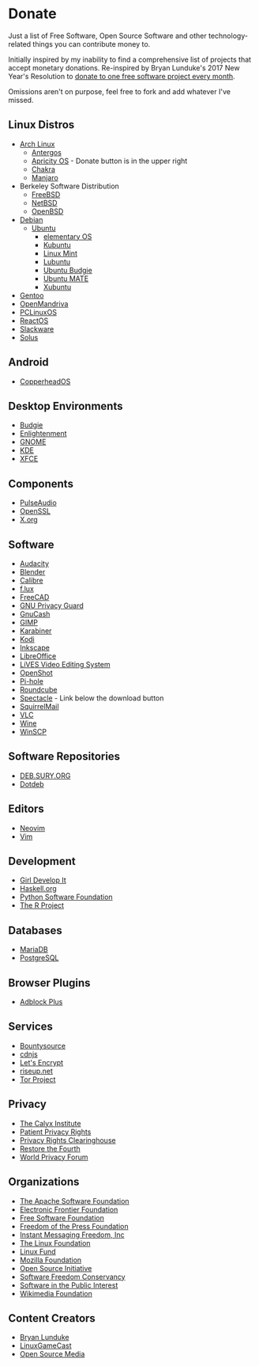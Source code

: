 # Donate

Just a list of Free Software, Open Source Software and other technology-related
things you can contribute money to.

Initially inspired by my inability to find a comprehensive list of projects that
accept monetary donations. Re-inspired by Bryan Lunduke's 2017 New Year's
Resolution to [donate to one free software project every month][resolution].

Omissions aren't on purpose, feel free to fork and add whatever I've missed.

[resolution]: http://www.networkworld.com/article/3160174/linux/new-years-resolution-donate-to-1-free-software-project-every-month.html

## Linux Distros

* [Arch Linux](https://www.archlinux.org/donate/)
  * [Antergos](https://antergos.com/donate/)
  * [Apricity OS](https://apricityos.com/) - Donate button is in the upper right
  * [Chakra](https://chakralinux.org/?donate)
  * [Manjaro](https://manjaro.github.io/donate/)
* Berkeley Software Distribution
  * [FreeBSD](https://www.freebsdfoundation.org/donate/)
  * [NetBSD](https://www.netbsd.org/donations/#how-to-donate)
  * [OpenBSD](https://www.openbsd.org/donations.html)
* [Debian](https://www.debian.org/donations)
  * [Ubuntu](https://www.ubuntu.com/download/desktop/contribute)
    * [elementary OS](https://elementary.io/get-involved)
    * [Kubuntu](https://www.kubuntu.org/contribute-to-kubuntu/)
    * [Linux Mint](https://linuxmint.com/donors.php)
    * [Lubuntu](http://lubuntu.me/donate/)
    * [Ubuntu Budgie](https://budgie-remix.org/support-us/)
    * [Ubuntu MATE](https://ubuntu-mate.org/donate/)
    * [Xubuntu](https://xubuntu.org/donations/)
* [Gentoo](https://www.gentoo.org/donate/)
* [OpenMandriva](https://www.openmandriva.org/donate)
* [PCLinuxOS](http://www.pclinuxos.com/donations/)
* [ReactOS](https://www.reactos.org/donating)
* [Slackware](https://store.slackware.com/cgi-bin/store/slackdonation)
* [Solus](https://solus-project.com/support/)

## Android

* [CopperheadOS](https://copperhead.co/android/donate)

## Desktop Environments

* [Budgie](https://solus-project.com/support/)
* [Enlightenment](https://www.enlightenment.org/contribute)
* [GNOME](https://www.gnome.org/friends/)
* [KDE](https://www.kde.org/community/donations/index.php#money)
* [XFCE](https://www.bountysource.com/teams/xfce)

## Components

* [PulseAudio](https://www.patreon.com/tanuk)
* [OpenSSL](https://www.openssl.org/support/donations.html)
* [X.org](https://www.x.org/wiki/SponsorshipPage/)

## Software

* [Audacity](http://www.audacityteam.org/donate/)
* [Blender](https://www.blender.org/foundation/donation-payment/)
* [Calibre](https://calibre-ebook.com/donate)
* [f.lux](https://justgetflux.com/promo/paypal.html)
* [FreeCAD](https://www.patreon.com/yorikvanhavre)
* [GNU Privacy Guard](https://gpgtools.org/donate.html)
* [GnuCash](https://www.gnucash.org/donate.phtml)
* [GIMP](https://www.gimp.org/donating/#donate-to-the-project)
* [Karabiner](https://pqrs.org/osx/karabiner/pricing.html.en)
* [Kodi](https://kodi.tv/contribute/donate/)
* [Inkscape](https://inkscape.org/en/support-us/donate/)
* [LibreOffice](https://www.libreoffice.org/donate/)
* [LiVES Video Editing System](http://lives-video.com/index.php?do=donate)
* [OpenShot](https://www.patreon.com/openshot)
* [Pi-hole](https://pi-hole.net/donate/?v=7516fd43adaa)
* [Roundcube](https://roundcube.net/contribute/)
* [Spectacle](https://www.spectacleapp.com/) - Link below the download button
* [SquirrelMail](https://squirrelmail.org/donations.php)
* [VLC](https://www.videolan.org/contribute.html#money)
* [Wine](https://www.winehq.org/donate)
* [WinSCP](https://winscp.net/eng/donate.php)

## Software Repositories

* [DEB.SURY.ORG](https://deb.sury.org/#donate)
* [Dotdeb](https://www.dotdeb.org/donate/)


## Editors

* [Neovim](https://salt.bountysource.com/teams/neovim)
* [Vim](http://www.vim.org/sponsor/)

## Development

* [Girl Develop It](https://www.girldevelopit.com/donate)
* [Haskell.org](https://wiki.haskell.org/Donate_to_Haskell.org)
* [Python Software Foundation](https://www.python.org/psf/donations/)
* [The R Project](https://www.r-project.org/foundation/donations.html)

## Databases

* [MariaDB](https://mariadb.org/donate/)
* [PostgreSQL](https://www.postgresql.org/about/donate_pg_org/)

## Browser Plugins

* [Adblock Plus](https://adblockplus.org/en/contribute#donate)

## Services

* [Bountysource](https://salt.bountysource.com/teams/bountysource)
* [cdnjs](https://www.bountysource.com/teams/cdnjs)
* [Let's Encrypt](https://letsencrypt.org/donate/)
* [riseup.net](https://riseup.net/en/donate)
* [Tor Project](https://donate.torproject.org/)

## Privacy

* [The Calyx Institute](https://www.calyxinstitute.org/civicrm/contribute/transact?reset=1&id=19)
* [Patient Privacy Rights](https://patientprivacyrights.org/?page_id=8067)
* [Privacy Rights Clearinghouse](https://privacyrights.networkforgood.com/)
* [Restore the Fourth](https://restorethe4th.com/donate-now/)
* [World Privacy Forum](https://www.worldprivacyforum.org/donate/)

## Organizations

* [The Apache Software Foundation](https://www.apache.org/foundation/contributing.html)
* [Electronic Frontier Foundation](https://supporters.eff.org/donate/button)
* [Free Software Foundation](https://www.fsf.org/associate/)
* [Freedom of the Press Foundation](https://freedom.press/)
* [Instant Messaging Freedom, Inc](https://imfreedom.org/donate.php)
* [The Linux Foundation](https://www.linuxfoundation.org/about/linux-donate)
* [Linux Fund](http://www.linuxfund.org/donate/)
* [Mozilla Foundation](https://donate.mozilla.org/en-US/)
* [Open Source Initiative](https://opensource.org/civicrm/contribute/transact?reset=1&id=2)
* [Software Freedom Conservancy](https://sfconservancy.org/supporter/)
* [Software in the Public Interest](http://spi-inc.org/donations/)
* [Wikimedia Foundation](https://donate.wikimedia.org/)

## Content Creators

* [Bryan Lunduke](https://www.patreon.com/bryanlunduke)
* [LinuxGameCast](https://www.patreon.com/linuxgamecast)
* [Open Source Media](https://www.patreon.com/radioopensource)

